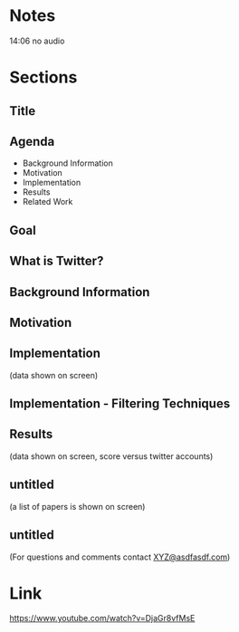 # Notes

14:06
no audio

# Sections

## Title
## Agenda
-   Background Information
-   Motivation
-   Implementation
-   Results
-   Related Work
## Goal
## What is Twitter?
## Background Information
## Motivation
## Implementation
(data shown on screen)
## Implementation - Filtering Techniques
## Results
(data shown on screen, score versus twitter accounts)

## untitled
(a list of papers is shown on screen)

## untitled
(For questions and comments contact XYZ@asdfasdf.com)

# Link

https://www.youtube.com/watch?v=DjaGr8vfMsE